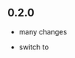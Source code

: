 ## 0.2.0

- many changes
* switch to <template>/.yaml
* predefined libs: :here, :user, :local, :dartrix
* metatemplates
* generic templates
* --Y quasi-fixpoint param, tells template to copy itself
* UI arg handling improvements

## 0.1.23-alpha

- fix bug in template root path

## 0.1.22-alpha

- version checking fixes; temporarily disable config-file load

## 0.1.21-alpha

- README: fix link to hello_dartrix plugin

## 0.1.20-alpha

- list cmd: print path for local plugins; print version; flag to control search of pubdev (default false)

## 0.1.19-alpha

- list cmd: support pub.dev search, improve ui

## 0.1.18-alpha

- Fix other spawning bug - for pkgs in syscache

## 0.1.17-alpha

- Fix spawning bug

## 0.1.16-alpha

- Improve builtin/plugin handling

## 0.1.15-alpha

- Various fixes.

## 0.1.14-alpha

- Logging improvements; add template dart_cmdsuite; generate arg parsing from template yaml files

## 0.1.13-alpha

- Fix logging, use prod filter without asserts

## 0.1.12-alpha

- Fix bug in lists.dart, templatesRoot lookup

## 0.1.11-alpha

- Fix lints

## 0.1.6-alpha

- Initial commit of template dart_clix

## 0.1.5-alpha

- lint fixes

## 0.1.4-alpha

- More cleanup

## 0.1.3-alpha

- Fix all errors/warnings reported by dartanalyzer/pana, run dartfmt

## 0.1.2-alpha

- Minor fixes to make pub.dev less unhappy

## 0.1.0-alpha

- Initial version pushed to pub.dev
